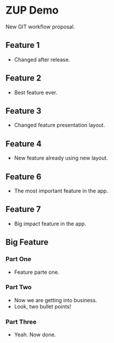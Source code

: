 # ZUP Demo

New GIT workflow proposal.

## Feature 1

- Changed after release.

## Feature 2

- Best feature ever.

## Feature 3

- Changed feature presentation layout.

## Feature 4

- New feature already using new layout.

## Feature 6

- The most important feature in the app.

## Feature 7

- Big impact feature in the app.

## Big Feature

### Part One

- Feature parte one.

### Part Two

- Now we are getting into business.
- Look, two bullet points!

### Part Three

- Yeah. Now done.

